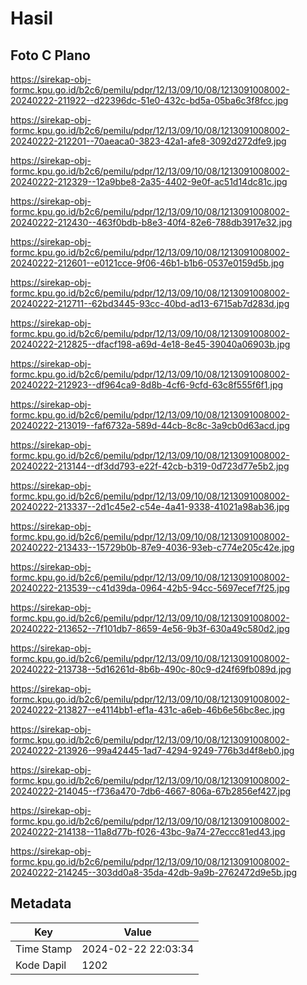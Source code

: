 # Hasil

## Foto C Plano

https://sirekap-obj-formc.kpu.go.id/b2c6/pemilu/pdpr/12/13/09/10/08/1213091008002-20240222-211922--d22396dc-51e0-432c-bd5a-05ba6c3f8fcc.jpg

https://sirekap-obj-formc.kpu.go.id/b2c6/pemilu/pdpr/12/13/09/10/08/1213091008002-20240222-212201--70aeaca0-3823-42a1-afe8-3092d272dfe9.jpg

https://sirekap-obj-formc.kpu.go.id/b2c6/pemilu/pdpr/12/13/09/10/08/1213091008002-20240222-212329--12a9bbe8-2a35-4402-9e0f-ac51d14dc81c.jpg

https://sirekap-obj-formc.kpu.go.id/b2c6/pemilu/pdpr/12/13/09/10/08/1213091008002-20240222-212430--463f0bdb-b8e3-40f4-82e6-788db3917e32.jpg

https://sirekap-obj-formc.kpu.go.id/b2c6/pemilu/pdpr/12/13/09/10/08/1213091008002-20240222-212601--e0121cce-9f06-46b1-b1b6-0537e0159d5b.jpg

https://sirekap-obj-formc.kpu.go.id/b2c6/pemilu/pdpr/12/13/09/10/08/1213091008002-20240222-212711--62bd3445-93cc-40bd-ad13-6715ab7d283d.jpg

https://sirekap-obj-formc.kpu.go.id/b2c6/pemilu/pdpr/12/13/09/10/08/1213091008002-20240222-212825--dfacf198-a69d-4e18-8e45-39040a06903b.jpg

https://sirekap-obj-formc.kpu.go.id/b2c6/pemilu/pdpr/12/13/09/10/08/1213091008002-20240222-212923--df964ca9-8d8b-4cf6-9cfd-63c8f555f6f1.jpg

https://sirekap-obj-formc.kpu.go.id/b2c6/pemilu/pdpr/12/13/09/10/08/1213091008002-20240222-213019--faf6732a-589d-44cb-8c8c-3a9cb0d63acd.jpg

https://sirekap-obj-formc.kpu.go.id/b2c6/pemilu/pdpr/12/13/09/10/08/1213091008002-20240222-213144--df3dd793-e22f-42cb-b319-0d723d77e5b2.jpg

https://sirekap-obj-formc.kpu.go.id/b2c6/pemilu/pdpr/12/13/09/10/08/1213091008002-20240222-213337--2d1c45e2-c54e-4a41-9338-41021a98ab36.jpg

https://sirekap-obj-formc.kpu.go.id/b2c6/pemilu/pdpr/12/13/09/10/08/1213091008002-20240222-213433--15729b0b-87e9-4036-93eb-c774e205c42e.jpg

https://sirekap-obj-formc.kpu.go.id/b2c6/pemilu/pdpr/12/13/09/10/08/1213091008002-20240222-213539--c41d39da-0964-42b5-94cc-5697ecef7f25.jpg

https://sirekap-obj-formc.kpu.go.id/b2c6/pemilu/pdpr/12/13/09/10/08/1213091008002-20240222-213652--7f101db7-8659-4e56-9b3f-630a49c580d2.jpg

https://sirekap-obj-formc.kpu.go.id/b2c6/pemilu/pdpr/12/13/09/10/08/1213091008002-20240222-213738--5d16261d-8b6b-490c-80c9-d24f69fb089d.jpg

https://sirekap-obj-formc.kpu.go.id/b2c6/pemilu/pdpr/12/13/09/10/08/1213091008002-20240222-213827--e4114bb1-ef1a-431c-a6eb-46b6e56bc8ec.jpg

https://sirekap-obj-formc.kpu.go.id/b2c6/pemilu/pdpr/12/13/09/10/08/1213091008002-20240222-213926--99a42445-1ad7-4294-9249-776b3d4f8eb0.jpg

https://sirekap-obj-formc.kpu.go.id/b2c6/pemilu/pdpr/12/13/09/10/08/1213091008002-20240222-214045--f736a470-7db6-4667-806a-67b2856ef427.jpg

https://sirekap-obj-formc.kpu.go.id/b2c6/pemilu/pdpr/12/13/09/10/08/1213091008002-20240222-214138--11a8d77b-f026-43bc-9a74-27eccc81ed43.jpg

https://sirekap-obj-formc.kpu.go.id/b2c6/pemilu/pdpr/12/13/09/10/08/1213091008002-20240222-214245--303dd0a8-35da-42db-9a9b-2762472d9e5b.jpg


## Metadata

| Key        | Value               |
| ---------- | ------------------- |
| Time Stamp | 2024-02-22 22:03:34 |
| Kode Dapil | 1202                |



